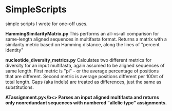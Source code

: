 # SimpleScripts
simple scripts I wrote for one-off uses.

<b>HammingSimilarityMatrix.py</b>
This performs an all-vs-all comparison for same-length aligned sequences in multifasta format. 
Returns a matrix with a similarity metric based on Hamming distance, along the lines of "percent identity"

<b>nucleotide_diversity_metrics.py</b>
Calculates two different metrics for diversity for an input multifasta, again assumed to be aligned sequences of same length. 
First metric is "pi" - or the average percentage of positions that are different.
Second metric is average positions different per 100nt of total length.
Gaps (aka indels) are treated as differences, just the same as substitutions.

<b>ATassignment.py</b<>
Parses an input aligned multifasta and returns only nonredundant sequences with numbered "allelic type" assignments.
